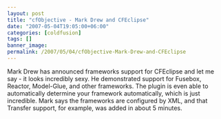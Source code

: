 ```yaml
---
layout: post
title: "cfObjective - Mark Drew and CFEclipse"
date: "2007-05-04T19:05:00+06:00"
categories: [coldfusion]
tags: []
banner_image: 
permalink: /2007/05/04/cfObjective-Mark-Drew-and-CFEclipse
---
```


Mark Drew has announced frameworks support for CFEclipse and let me say - it looks incredibly sexy. He demonstrated support for Fusebox, Reactor, Model-Glue, and other frameworks. The plugin is even able to automatically determine your framework automatically, which is just incredible. Mark says the frameworks are configured by XML, and that Transfer support, for example, was added in about 5 minutes.